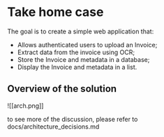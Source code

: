 # Take home case

The goal is to create a simple web application that:

- Allows authenticated users to upload an Invoice;
- Extract data from the invoice using OCR;
- Store the Invoice and metadata in a database;
- Display the Invoice and metadata in a list.

## Overview of the solution

![[arch.png]]

to see more of the discussion, please refer to docs/architecture_decisions.md
